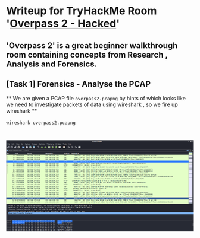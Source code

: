 # Writeup for TryHackMe Room '[Overpass 2 - Hacked](https://tryhackme.com/room/overpass2hacked)'
## 'Overpass 2' is a great beginner walkthrough room containing concepts from Research , Analysis and Forensics. 

## [Task 1] Forensics - Analyse the PCAP
** We are given a PCAP file ``overpass2.pcapng`` by hints of which looks like we need to investigate packets of data using wireshark , so we fire up wireshark **

``wireshark overpass2.pcapng``

# ![2](Images/wireshark_get_req.png?raw=true "scan")
